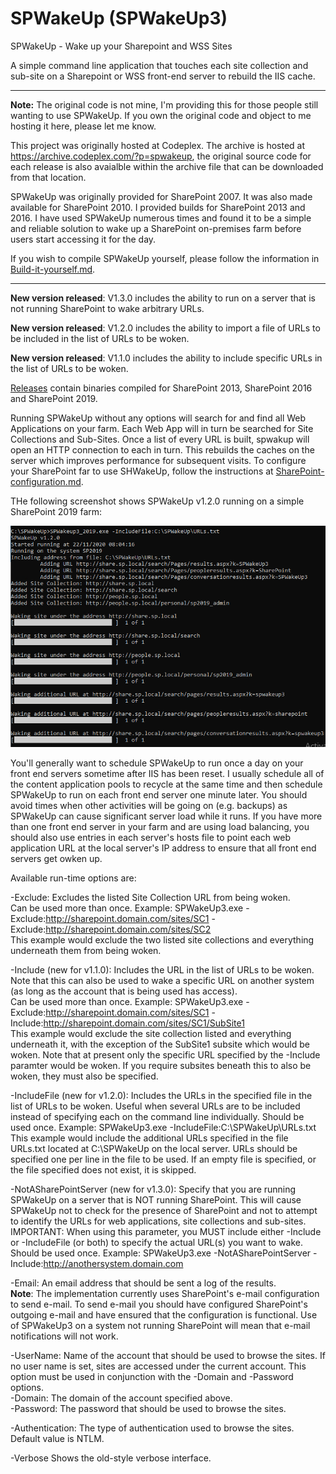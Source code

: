 # SPWakeUp (SPWakeUp3)

SPWakeUp - Wake up your Sharepoint and WSS Sites

A simple command line application that touches each site collection and sub-site on a Sharepoint or WSS front-end server to rebuild the IIS cache.

---

**Note:** The original code is not mine, I'm providing this for those people still wanting to use SPWakeUp. If you own the original code and object to me hosting it here, please let me know.

This project was originally hosted at Codeplex. The archive is hosted at https://archive.codeplex.com/?p=spwakeup, the original source code for each release is also avaialble within the archive file that can be downloaded from that location.

SPWakeUp was originally provided for SharePoint 2007. It was also made available for SharePoint 2010. I provided builds for SharePoint 2013 and 2016. I have used SPWakeUp numerous times and found it to be a simple and reliable solution to wake up a SharePoint on-premises farm before users start accessing it for the day.

If you wish to compile SPWakeUp yourself, please follow the information in [Build-it-yourself.md](Build-it-yourself.md).

---

**New version released**: V1.3.0 includes the ability to run on a server that is not running SharePoint to wake arbitrary URLs.

**New version released**: V1.2.0 includes the ability to import a file of URLs to be included in the list of URLs to be woken.

**New version released**: V1.1.0 includes the ability to include specific URLs in the list of URLs to be woken.

[Releases](https://github.com/Andy-Dawson/SPWakeUp/releases) contain binaries compiled for SharePoint 2013, SharePoint 2016 and SharePoint 2019.

Running SPWakeUp without any options will search for and find all Web Applications on your farm. Each Web App will in turn be searched for Site Collections and Sub-Sites. Once a list of every URL is built, spwakup will open an HTTP connection to each in turn. This rebuilds the caches on the server which improves performance for subsequent visits. To configure your SharePoint far to use SHWakeUp, follow the instructions at [SharePoint-configuration.md](SharePoint-configuration.md).

THe following screenshot shows SPWakeUp v1.2.0 running on a simple SharePoint 2019 farm:

![SPWakeUp3_2019 v1.2.0 running](Media/README/SPWakeUp3_2019_v1.2.0-running.png)

You'll generally want to schedule SPWakeUp to run once a day on your front end servers sometime after IIS has been reset. I usually schedule all of the content application pools to recycle at the same time and then schedule SPWakeUp to run on each front end server one minute later. You should avoid times when other activities will be going on (e.g. backups) as SPWakeUp can cause significant server load while it runs. If you have more than one front end server in your farm and are using load balancing, you should also use entries in each server's hosts file to point each web application URL at the local server's IP address to ensure that all front end servers get owken up.

Available run-time options are:

-Exclude: Excludes the listed Site Collection URL from being woken.  
Can be used more than once. Example: SPWakeUp3.exe -Exclude:http://sharepoint.domain.com/sites/SC1 -Exclude:http://sharepoint.domain.com/sites/SC2  
This example would exclude the two listed site collections and everything underneath them from being woken.  

-Include (new for v1.1.0): Includes the URL in the list of URLs to be woken. Note that this can also be used to wake a specific URL on another system (as long as the account that is being used has access).  
Can be used more than once. Example: SPWakeUp3.exe -Exclude:http://sharepoint.domain.com/sites/SC1 -Include:http://sharepoint.domain.com/sites/SC1/SubSite1  
This example would exclude the site collection listed and everything underneath it, with the exception of the SubSite1 subsite which would be woken. Note that at present only the specific URL specified by the -Include paramter would be woken. If you require subsites beneath this to also be woken, they must also be specified.

-IncludeFile (new for v1.2.0): Includes the URLs in the specified file in the list of URLs to be woken. Useful when several URLs are to be included instead of specifying each on the command line individually.
Should be used once. Example: SPWakeUp3.exe -IncludeFile:C:\SPWakeUp\URLs.txt
This example would include the additional URLs specified in the file URLs.txt located at C:\SPWakeUp on the local server.
URLs should be specified one per line in the file to be used. If an empty file is specified, or the file specified does not exist, it is skipped.

-NotASharePointServer (new for v1.3.0): Specify that you are running SPWakeUp on a server that is NOT running SharePoint. This will cause SPWakeUp not to check for the presence of SharePoint and not to attempt to identify the URLs for web applications, site collections and sub-sites. IMPORTANT: When using this parameter, you MUST include either -Include or -IncludeFile (or both) to specify the actual URL(s) you want to wake.
Should be used once. Example: SPWakeUp3.exe -NotASharePointServer -Include:http://anothersystem.domain.com

-Email: An email address that should be sent a log of the results.  
**Note**: The implementation currently uses SharePoint's e-mail configuration to send e-mail. To send e-mail you should have configured SharePoint's outgoing e-mail and have ensured that the configuration is functional. Use of SPWakeUp3 on a system not running SharePoint will mean that e-mail notifications will not work.

-UserName: Name of the account that should be used to browse the sites. If no user name is set, sites are accessed under the current account. This option must be used in conjunction with the -Domain and -Password options.  
-Domain: The domain of the account specified above.  
-Password: The password that should be used to browse the sites.

-Authentication: The type of authentication used to browse the sites. Default value is NTLM.

-Verbose Shows the old-style verbose interface.